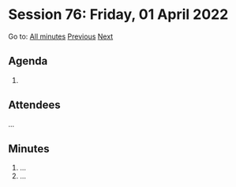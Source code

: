 # Session 76: Friday, 01 April 2022

Go to: [All minutes](../../) [Previous](../../2022/03/29.md) [Next](../../2022/04/03.md)

## Agenda

1. 

## Attendees

...

## Minutes

1. ...
1. ...
